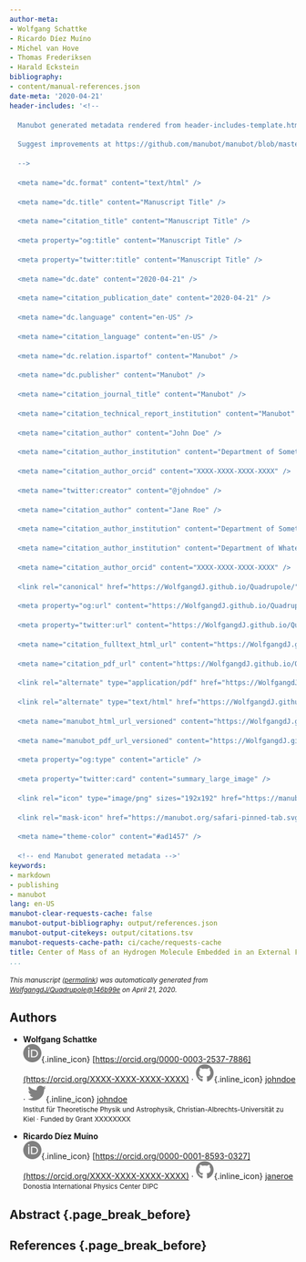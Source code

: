 ```yaml
---
author-meta:
- Wolfgang Schattke
- Ricardo Díez Muíno
- Michel van Hove
- Thomas Frederiksen
- Harald Eckstein
bibliography:
- content/manual-references.json
date-meta: '2020-04-21'
header-includes: '<!--

  Manubot generated metadata rendered from header-includes-template.html.

  Suggest improvements at https://github.com/manubot/manubot/blob/master/manubot/process/header-includes-template.html

  -->

  <meta name="dc.format" content="text/html" />

  <meta name="dc.title" content="Manuscript Title" />

  <meta name="citation_title" content="Manuscript Title" />

  <meta property="og:title" content="Manuscript Title" />

  <meta property="twitter:title" content="Manuscript Title" />

  <meta name="dc.date" content="2020-04-21" />

  <meta name="citation_publication_date" content="2020-04-21" />

  <meta name="dc.language" content="en-US" />

  <meta name="citation_language" content="en-US" />

  <meta name="dc.relation.ispartof" content="Manubot" />

  <meta name="dc.publisher" content="Manubot" />

  <meta name="citation_journal_title" content="Manubot" />

  <meta name="citation_technical_report_institution" content="Manubot" />

  <meta name="citation_author" content="John Doe" />

  <meta name="citation_author_institution" content="Department of Something, University of Whatever" />

  <meta name="citation_author_orcid" content="XXXX-XXXX-XXXX-XXXX" />

  <meta name="twitter:creator" content="@johndoe" />

  <meta name="citation_author" content="Jane Roe" />

  <meta name="citation_author_institution" content="Department of Something, University of Whatever" />

  <meta name="citation_author_institution" content="Department of Whatever, University of Something" />

  <meta name="citation_author_orcid" content="XXXX-XXXX-XXXX-XXXX" />

  <link rel="canonical" href="https://WolfgangdJ.github.io/Quadrupole/" />

  <meta property="og:url" content="https://WolfgangdJ.github.io/Quadrupole/" />

  <meta property="twitter:url" content="https://WolfgangdJ.github.io/Quadrupole/" />

  <meta name="citation_fulltext_html_url" content="https://WolfgangdJ.github.io/Quadrupole/" />

  <meta name="citation_pdf_url" content="https://WolfgangdJ.github.io/Quadrupole/manuscript.pdf" />

  <link rel="alternate" type="application/pdf" href="https://WolfgangdJ.github.io/Quadrupole/manuscript.pdf" />

  <link rel="alternate" type="text/html" href="https://WolfgangdJ.github.io/Quadrupole/v/146b99eb50e998ce46a168cd0251824c276f727f/" />

  <meta name="manubot_html_url_versioned" content="https://WolfgangdJ.github.io/Quadrupole/v/146b99eb50e998ce46a168cd0251824c276f727f/" />

  <meta name="manubot_pdf_url_versioned" content="https://WolfgangdJ.github.io/Quadrupole/v/146b99eb50e998ce46a168cd0251824c276f727f/manuscript.pdf" />

  <meta property="og:type" content="article" />

  <meta property="twitter:card" content="summary_large_image" />

  <link rel="icon" type="image/png" sizes="192x192" href="https://manubot.org/favicon-192x192.png" />

  <link rel="mask-icon" href="https://manubot.org/safari-pinned-tab.svg" color="#ad1457" />

  <meta name="theme-color" content="#ad1457" />

  <!-- end Manubot generated metadata -->'
keywords:
- markdown
- publishing
- manubot
lang: en-US
manubot-clear-requests-cache: false
manubot-output-bibliography: output/references.json
manubot-output-citekeys: output/citations.tsv
manubot-requests-cache-path: ci/cache/requests-cache
title: Center of Mass of an Hydrogen Molecule Embedded in an External Field
...
```







<small><em>
This manuscript
([permalink](https://WolfgangdJ.github.io/Quadrupole/v/146b99eb50e998ce46a168cd0251824c276f727f/))
was automatically generated
from [WolfgangdJ/Quadrupole@146b99e](https://github.com/WolfgangdJ/Quadrupole/tree/146b99eb50e998ce46a168cd0251824c276f727f)
on April 21, 2020.
</em></small>

## Authors



+ **Wolfgang Schattke**<br>
    ![ORCID icon](images/orcid.svg){.inline_icon}
    [https://orcid.org/0000-0003-2537-7886](https://orcid.org/XXXX-XXXX-XXXX-XXXX)
    · ![GitHub icon](images/github.svg){.inline_icon}
    [johndoe](https://github.com/johndoe)
    · ![Twitter icon](images/twitter.svg){.inline_icon}
    [johndoe](https://twitter.com/johndoe)<br>
  <small>
     Institut für Theoretische Physik und Astrophysik, Christian-Albrechts-Universität zu Kiel
     · Funded by Grant XXXXXXXX
  </small>

+ **Ricardo Díez Muíno**<br>
    ![ORCID icon](images/orcid.svg){.inline_icon}
    [https://orcid.org/0000-0001-8593-0327](https://orcid.org/XXXX-XXXX-XXXX-XXXX)
    · ![GitHub icon](images/github.svg){.inline_icon}
    [janeroe](https://github.com/janeroe)<br>
  <small>
     Donostia International Physics Center DIPC
  </small>



## Abstract {.page_break_before}




## References {.page_break_before}

<!-- Explicitly insert bibliography here -->
<div id="refs"></div>

